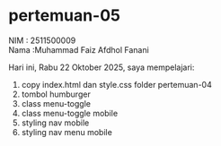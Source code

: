 # pertemuan-05

NIM : 2511500009<br>
Nama :Muhammad Faiz Afdhol Fanani<br>

Hari ini, Rabu 22 Oktober 2025, saya mempelajari:
<ol>
    <li>copy index.html dan style.css folder pertemuan-04</li>
    <li>tombol humburger</li>
    <li>class menu-toggle</li>
    <li>class menu-toggle mobile</li>
    <li>styling nav mobile</li>
    <li>styling nav menu mobile</li>
</ol>    
